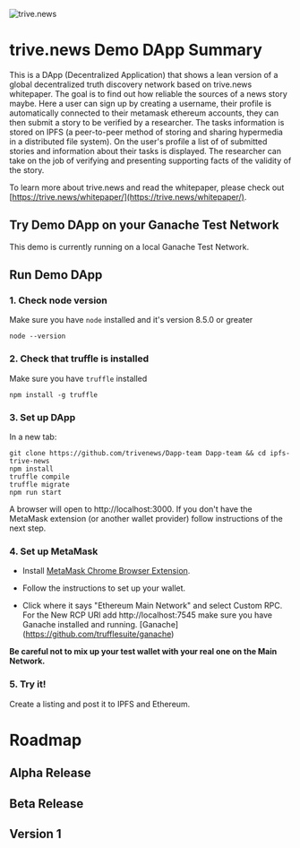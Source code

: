 ![trive.news](https://trive.news/wp-content/uploads/2018/01/discover-banner-4.png)

# trive.news Demo DApp Summary
This is a DApp (Decentralized Application) that shows a lean version of a global decentralized truth discovery network based on trive.news whitepaper. The goal is to find out how reliable the sources of a news story maybe. Here a user can sign up by creating a username, their profile is automatically connected to their metamask ethereum accounts, they can then submit a story to be verified by a researcher. The tasks information is stored on IPFS (a peer-to-peer method of storing and sharing hypermedia in a distributed file system). On the user's profile a list of of submitted stories and information about their tasks is displayed. The researcher can take on the job of verifying and presenting supporting facts of the validity of the story. 


To learn more about trive.news and read the whitepaper, please check out [https://trive.news/whitepaper/](https://trive.news/whitepaper/).

## Try Demo DApp on your Ganache Test Network

This demo is currently running on a local Ganache Test Network. 


## Run Demo DApp

### 1. Check node version

Make sure you have `node` installed and it's version 8.5.0 or greater

```
node --version
```
### 2. Check that truffle is installed

Make sure you have `truffle` installed

```
npm install -g truffle
```

### 3. Set up DApp 

In a new tab:
```
git clone https://github.com/trivenews/Dapp-team Dapp-team && cd ipfs-trive-news
npm install
truffle compile
truffle migrate
npm run start
```

A browser will open to http://localhost:3000. If you don't have the MetaMask extension (or another wallet provider) follow instructions of the next step.


### 4. Set up MetaMask

- Install [MetaMask Chrome Browser Extension](https://metamask.io/).

- Follow the instructions to set up your wallet.

- Click where it says "Ethereum Main Network" and select Custom RPC. For the New RCP URl add http://localhost:7545 make sure you have Ganache installed and running. [Ganache] (https://github.com/trufflesuite/ganache)

**Be careful not to mix up your test wallet with your real one on the Main Network.**



### 5. Try it!
Create a listing and post it to IPFS and Ethereum.

# Roadmap

## Alpha Release

## Beta Release

## Version 1



